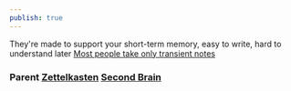 ```yaml
---
publish: true
---
```

They're made to support your short-term memory, easy to write, hard to understand later
[Most people take only transient notes](https://notes.andymatuschak.org/zKGjQtsTKgscAoq271ZzKqw)

### Parent [Zettelkasten](<../Zettelkasten>) [Second Brain](<../Second Brain>)

